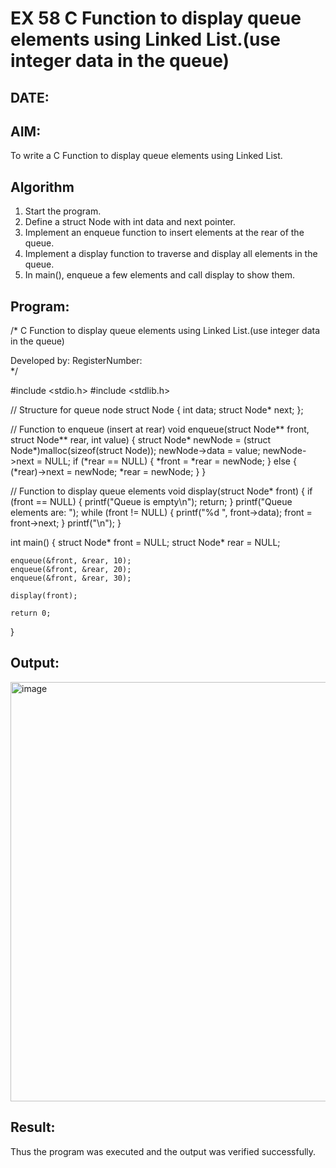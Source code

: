 # EX 58 C Function to display queue elements using Linked List.(use integer data in the queue)
## DATE:
## AIM:
To write a C Function to display queue elements using Linked List.

## Algorithm
1. Start the program.
2. Define a struct Node with int data and next pointer.
3. Implement an enqueue function to insert elements at the rear of the queue.
4. Implement a display function to traverse and display all elements in the queue. 
5. In main(), enqueue a few elements and call display to show them.  

## Program:
/*
C Function to display queue elements using Linked List.(use integer data in the queue)

Developed by: 
RegisterNumber:  
*/

#include <stdio.h>
#include <stdlib.h>

// Structure for queue node
struct Node {
    int data;
    struct Node* next;
};

// Function to enqueue (insert at rear)
void enqueue(struct Node** front, struct Node** rear, int value) {
    struct Node* newNode = (struct Node*)malloc(sizeof(struct Node));
    newNode->data = value;
    newNode->next = NULL;
    if (*rear == NULL) {
        *front = *rear = newNode;
    } else {
        (*rear)->next = newNode;
        *rear = newNode;
    }
}

// Function to display queue elements
void display(struct Node* front) {
    if (front == NULL) {
        printf("Queue is empty\n");
        return;
    }
    printf("Queue elements are: ");
    while (front != NULL) {
        printf("%d ", front->data);
        front = front->next;
    }
    printf("\n");
}

int main() {
    struct Node* front = NULL;
    struct Node* rear = NULL;

    enqueue(&front, &rear, 10);
    enqueue(&front, &rear, 20);
    enqueue(&front, &rear, 30);

    display(front);

    return 0;
}


## Output:

<img width="1703" height="671" alt="image" src="https://github.com/user-attachments/assets/ecb9091b-2a9d-4d72-9a6c-77f7a5ca1cc5" />


## Result:
Thus the program was executed and the output was verified successfully.
